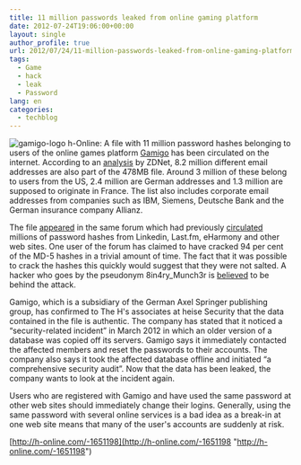 ```yaml
---
title: 11 million passwords leaked from online gaming platform
date: 2012-07-24T19:06:00+00:00
layout: single
author_profile: true
url: 2012/07/24/11-million-passwords-leaked-from-online-gaming-platform/
tags:
  - Game
  - hack
  - leak
  - Password
lang: en
categories: 
  - techblog
---
```

![gamigo-logo](/images/2012/07/gamigo-logo.png) h-Online: A file with 11 million password hashes belonging to users of the online games platform [Gamigo](https://en.gamigo.com/) has been circulated on the internet. According to an [analysis](http://www.zdnet.com/8-24-million-gamigo-passwords-leaked-after-hack-7000001403/) by ZDNet, 8.2 million different email addresses are also part of the 478MB file. Around 3 million of these belong to users from the US, 2.4 million are German addresses and 1.3 million are supposed to originate in France. The list also includes corporate email addresses from companies such as IBM, Siemens, Deutsche Bank and the German insurance company Allianz.

The file [appeared](http://forum.insidepro.com/viewtopic.php?t=15447) in the same forum which had previously <a href="/2012/06/09/password-leaks-bigger-than-first-thought/" target="_blank">circulated</a> millions of password hashes from Linkedin, Last.fm, eHarmony and other web sites. One user of the forum has claimed to have cracked 94 per cent of the MD-5 hashes in a trivial amount of time. The fact that it was possible to crack the hashes this quickly would suggest that they were not salted. A hacker who goes by the pseudonym 8in4ry_Munch3r is [believed](http://ixplizit.files.wordpress.com/2012/03/def.png) to be behind the attack.

Gamigo, which is a subsidiary of the German Axel Springer publishing group, has confirmed to The H's associates at heise Security that the data contained in the file is authentic. The company has stated that it noticed a “security-related incident” in March 2012 in which an older version of a database was copied off its servers. Gamigo says it immediately contacted the affected members and reset the passwords to their accounts. The company also says it took the affected database offline and initiated “a comprehensive security audit”. Now that the data has been leaked, the company wants to look at the incident again.

Users who are registered with Gamigo and have used the same password at other web sites should immediately change their logins. Generally, using the same password with several online services is a bad idea as a break-in at one web site means that many of the user's accounts are suddenly at risk.

[http://h-online.com/-1651198](http://h-online.com/-1651198 "http://h-online.com/-1651198")
